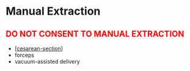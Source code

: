 # Manual Extraction

## <span style="color:red">**DO NOT CONSENT TO MANUAL EXTRACTION**</span>

- [[cesarean-section]]
- forceps
- vacuum-assisted delivery

[//begin]: # "Autogenerated link references for markdown compatibility"
[cesarean-section]: cesarean-section "Cesarean Section"
[//end]: # "Autogenerated link references"
